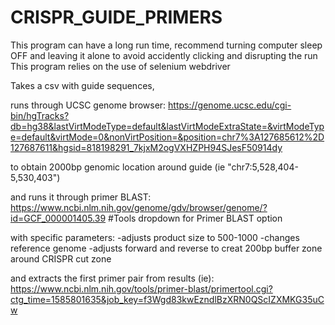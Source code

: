 # CRISPR_GUIDE_PRIMERS

This program can have a long run time, recommend turning computer sleep OFF and leaving it alone 
to avoid accidently clicking and disrupting the run 
This program relies on the use of selenium webdriver 

Takes a csv with guide sequences, 

runs through UCSC genome browser: 
https://genome.ucsc.edu/cgi-bin/hgTracks?db=hg38&lastVirtModeType=default&lastVirtModeExtraState=&virtModeType=default&virtMode=0&nonVirtPosition=&position=chr7%3A127685612%2D127687611&hgsid=818198291_7kjxM2ogVXHZPH94SJesF50914dy

to obtain 2000bp genomic location around guide (ie "chr7:5,528,404-5,530,403")

and runs it through primer BLAST:
https://www.ncbi.nlm.nih.gov/genome/gdv/browser/genome/?id=GCF_000001405.39  #Tools dropdown for Primer BLAST option


with specific parameters:
-adjusts product size to 500-1000
-changes reference genome
-adjusts forward and reverse to creat 200bp buffer zone around CRISPR cut zone

and extracts the first primer pair from results (ie):
https://www.ncbi.nlm.nih.gov/tools/primer-blast/primertool.cgi?ctg_time=1585801635&job_key=f3Wgd83kwEzndlBzXRN0QScIZXMKG35uCw

